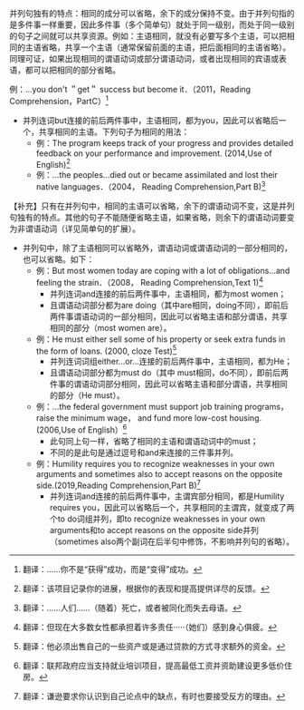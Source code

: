 并列句独有的特点：相同的成分可以省略，余下的成分保持不变。由于并列句指的是多件事一样重要，因此多件事（多个简单句）就处于同一级别，而处于同一级别的句子之间就可以共享资源。例如：主语相同，就没有必要写多个主语，可以把相同的主语省略，共享一个主语（通常保留前面的主语，把后面相同的主语省略）。同理可证，如果出现相同的谓语动词或部分谓语动词，或者出现相同的宾语或表语，都可以把相同的部分省略。

例：…you don't ＂get＂ success but become it．（2011，Reading Comprehension，PartC）[^1]

- 并列连词but连接的前后两件事中，主语相同，都为you，因此可以省略后一个，共享相同的主语。下列句子为相同的用法：
	- 例：The program keeps track of your progress and provides detailed feedback on your performance and improvement. (2014,Use of English)[^2]
	- 例：…the peoples…died out or became assimilated and lost their native languages．（2004， Reading Comprehension,Part B)[^3]

【补充】只有在并列句中，相同的主语可以省略，余下的谓语动词不变，这是并列句独有的特点。其他的句子不能随便省略主语，如果省略，则余下的谓语动词要变为非谓语动词（详见简单句的扩展）。

- 并列句中，除了主语相同可以省略外，谓语动词或谓语动词的一部分相同的，也可以省略。如下：
	- 例：But most women today are coping with a lot of obligations…and feeling the strain．（2008， Reading Comprehension,Text 1)[^4]
		- 并列连词and连接的前后两件事中，主语相同，都为most women；
		- 且谓语动词部分都为are doing（其中are相同，doing不同），即前后两件事谓语动词的一部分相同，因此可以省略主语和部分谓语，共享相同的部分（most women are）。
	- 例：He must either sell some of his property or seek extra funds in the form of loans. (2000, cloze Test)[^5]
		- 并列连词词组either...or...连接的前后两件事中，主语相同，都为He；
		- 且谓语动词部分都为must do（其中 must相同，do不同），即前后两件事的谓语动词部分相同，因此可以省略主语和部分谓语，共享相同的部分（He must）。
	- 例：...the federal government must support job training programs， raise the minimum wage， and fund more low-cost housing.(2006,Use of English）[^6]
		- 此句同上句一样，省略了相同的主语和谓语动词中的must；
		- 不同的是此句是通过逗号和and来连接的三件事并列。
	- 例：Humility requires you to recognize weaknesses in your own arguments and sometimes also to accept reasons on the opposite side.(2019,Reading Comprehension,Part B)[^7]
		- 并列连词and连接的前后两件事中，主谓宾部分相同，都是Humility requires you，因此可以省略后一个，共享相同的主谓宾，就变成了两个to do词组并列，即to recognize weaknesses in your own arguments和to accept reasons on the opposite side并列（sometimes also两个副词在后半句中修饰，不影响并列句的省略）。

[^1]:翻译：……你不是“获得”成功，而是“变得”成功。
[^2]:翻译：该项目记录你的进展，根据你的表现和提高提供详尽的反馈。
[^3]:翻译：……人们……（随着）死亡，或者被同化而失去母语。
[^4]:翻译：但现在大多数女性都承担着许多责任·····（她们）感到身心俱疲。
[^5]:翻译：他必须出售自己的一些资产或是通过贷款的方式寻求额外的资金。
[^6]:翻译：联邦政府应当支持就业培训项目，提高最低工资并资助建设更多低价住房。
[^7]:翻译：谦逊要求你认识到自己论点中的缺点，有时也要接受反方的理由。